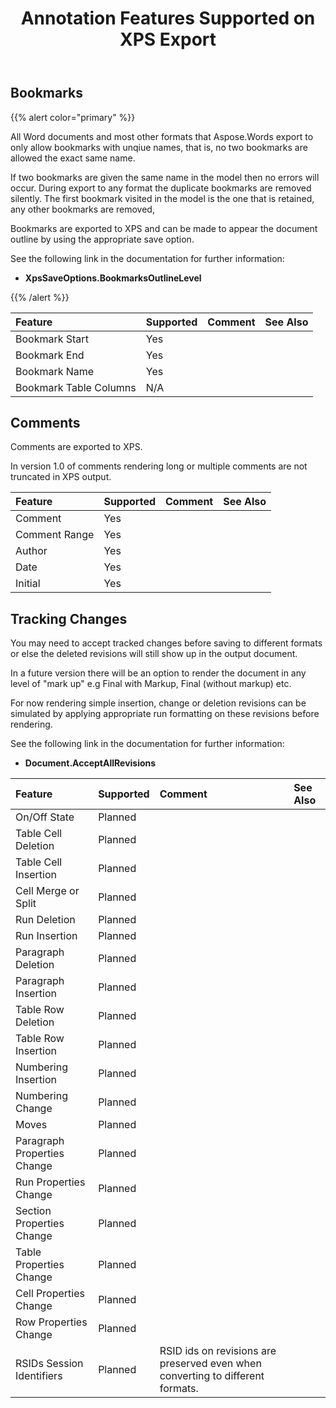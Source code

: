 ﻿---
title: Annotation Features Supported on XPS Export
type: docs
weight: 10
url: /java/annotation-features-supported-on-xps-export/
---

## Bookmarks

{{% alert color="primary" %}} 

All Word documents and most other formats that Aspose.Words export to only allow bookmarks with unqiue names, that is, no two bookmarks are allowed the exact same name.

If two bookmarks are given the same name in the model then no errors will occur. During export to any format the duplicate bookmarks are removed silently. The first bookmark visited in the model is the one that is retained, any other bookmarks are removed,

Bookmarks are exported to XPS and can be made to appear the document outline by using the appropriate save option.

See the following link in the documentation for further information:

- **XpsSaveOptions.BookmarksOutlineLevel**

{{% /alert %}} 

|**Feature**|**Supported**|**Comment**|**See Also**|
| :- | :- | :- | :- |
|Bookmark Start |Yes | | |
|Bookmark End |Yes | | |
|Bookmark Name |Yes | | |
|Bookmark Table Columns |N/A | | |

## Comments

Comments are exported to XPS.

In version 1.0 of comments rendering long or multiple comments are not truncated in XPS output.

|**Feature**|**Supported**|**Comment**|**See Also**|
| :- | :- | :- | :- |
|Comment |Yes | | |
|Comment Range |Yes | | |
|Author |Yes | | |
|Date |Yes | | |
|Initial |Yes | | |

## Tracking Changes

You may need to accept tracked changes before saving to different formats or else the deleted revisions will still show up in the output document.

In a future version there will be an option to render the document in any level of "mark up" e.g Final with Markup, Final (without markup) etc.

For now rendering simple insertion, change or deletion revisions can be simulated by applying appropriate run formatting on these revisions before rendering.

See the following link in the documentation for further information:

- **Document.AcceptAllRevisions**

|**Feature**|**Supported**|**Comment**|**See Also**|
| :- | :- | :- | :- |
|On/Off State |Planned | | |
|Table Cell Deletion |Planned | | |
|Table Cell Insertion |Planned | | |
|Cell Merge or Split |Planned | | |
|Run Deletion |Planned | | |
|Run Insertion |Planned | | |
|Paragraph Deletion |Planned | | |
|Paragraph Insertion |Planned | | |
|Table Row Deletion |Planned | | |
|Table Row Insertion |Planned | | |
|Numbering Insertion |Planned | | |
|Numbering Change |Planned | | |
|Moves |Planned | | |
|Paragraph Properties Change |Planned | | |
|Run Properties Change |Planned | | |
|Section Properties Change |Planned | | |
|Table Properties Change |Planned | | |
|Cell Properties Change |Planned | | |
|Row Properties Change |Planned | | |
|RSIDs Session Identifiers |Planned |RSID ids on revisions are preserved even when converting to different formats. | |

